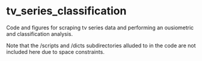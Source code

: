 # tv_series_classification

Code and figures for scraping tv series data and performing an ousiometric and classification analysis.

Note that the /scripts and /dicts subdirectories alluded to in the code are not included here due to space constraints.
